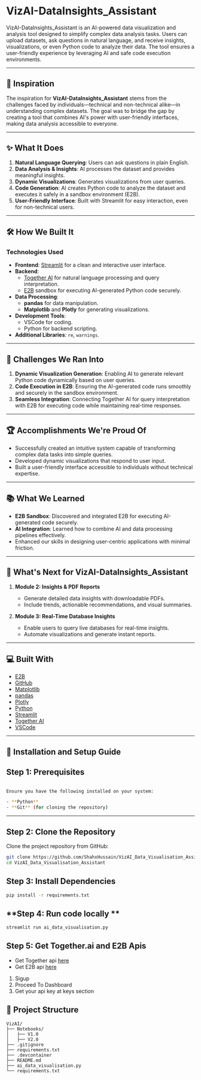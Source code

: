 # VizAI-DataInsights_Assistant

VizAI-DataInsights_Assistant is an AI-powered data visualization and analysis tool designed to simplify complex data analysis tasks. Users can upload datasets, ask questions in natural language, and receive insights, visualizations, or even Python code to analyze their data. The tool ensures a user-friendly experience by leveraging AI and safe code execution environments.

---

## 🌟 Inspiration

The inspiration for **VizAI-DataInsights_Assistant** stems from the challenges faced by individuals—technical and non-technical alike—in understanding complex datasets. The goal was to bridge the gap by creating a tool that combines AI's power with user-friendly interfaces, making data analysis accessible to everyone.

---

## ✨ What It Does

1. **Natural Language Querying**: Users can ask questions in plain English.
2. **Data Analysis & Insights**: AI processes the dataset and provides meaningful insights.
3. **Dynamic Visualizations**: Generates visualizations from user queries.
4. **Code Generation**: AI creates Python code to analyze the dataset and executes it safely in a sandbox environment (E2B).
5. **User-Friendly Interface**: Built with Streamlit for easy interaction, even for non-technical users.

---

## 🛠️ How We Built It

### **Technologies Used**
- **Frontend**: [Streamlit](https://streamlit.io/) for a clean and interactive user interface.
- **Backend**: 
  - [Together AI](https://together.ai) for natural language processing and query interpretation.
  - [E2B](https://e2b.dev) sandbox for executing AI-generated Python code securely.
- **Data Processing**:
  - **pandas** for data manipulation.
  - **Matplotlib** and **Plotly** for generating visualizations.
- **Development Tools**:
  - VSCode for coding.
  - Python for backend scripting.
- **Additional Libraries**: `re`, `warnings`.

---

## 🚀 Challenges We Ran Into

1. **Dynamic Visualization Generation**: Enabling AI to generate relevant Python code dynamically based on user queries.
2. **Code Execution in E2B**: Ensuring the AI-generated code runs smoothly and securely in the sandbox environment.
3. **Seamless Integration**: Connecting Together AI for query interpretation with E2B for executing code while maintaining real-time responses.

---

## 🏆 Accomplishments We're Proud Of

- Successfully created an intuitive system capable of transforming complex data tasks into simple queries.
- Developed dynamic visualizations that respond to user input.
- Built a user-friendly interface accessible to individuals without technical expertise.

---

## 📚 What We Learned

- **E2B Sandbox**: Discovered and integrated E2B for executing AI-generated code securely.
- **AI Integration**: Learned how to combine AI and data processing pipelines effectively.
- Enhanced our skills in designing user-centric applications with minimal friction.

---

## 🔮 What's Next for VizAI-DataInsights_Assistant

1. **Module 2: Insights & PDF Reports**  
   - Generate detailed data insights with downloadable PDFs.
   - Include trends, actionable recommendations, and visual summaries.

2. **Module 3: Real-Time Database Insights**  
   - Enable users to query live databases for real-time insights.
   - Automate visualizations and generate instant reports.

---

## 💻 Built With

- [E2B](https://e2b.dev)
- [GitHub](https://github.com)
- [Matplotlib](https://matplotlib.org/)
- [pandas](https://pandas.pydata.org/)
- [Plotly](https://plotly.com/)
- [Python](https://www.python.org/)
- [Streamlit](https://streamlit.io/)
- [Together AI](https://together.ai)
- [VSCode](https://code.visualstudio.com/)

---

## 📝 Installation and Setup Guide  
## **Step 1: Prerequisites**  

```bash

Ensure you have the following installed on your system:  

- **Python**  
- **Git** (for cloning the repository)  
````
---

## **Step 2: Clone the Repository**  

Clone the project repository from GitHub:  
```bash
git clone https://github.com/ShahxHussain/VizAI_Data_Visualisation_Assistant
cd VizAI_Data_Visualisation_Assistant
```

## **Step 3: Install Dependencies**

```bash
pip install -r requirements.txt
```

## **Step 4: Run code locally **

```bash
streamlit run ai_data_visualisation.py
```

## **Step 5: Get Together.ai and E2B Apis**

- Get Together api [here](https://api.together.ai/)
- Get E2B api [here](https://e2b.dev/)
1. Sigup
2. Proceed To Dashboard
3. Get your api key at keys section

## 📂 Project Structure

```
VizAI/
├── Notebooks/
│   ├── V1.0
│   ├── V2.0
├── .gitignore
├── requirements.txt
├── .devcontainer
├── README.md
├── ai_data_visualisation.py
└── requirements.txt
```

